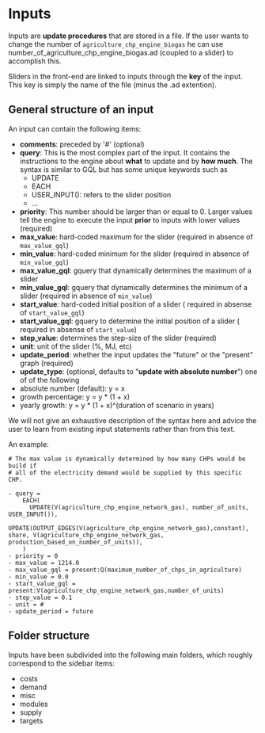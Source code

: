 # Inputs

Inputs are **update procedures** that are stored in a file. If the
user wants to change the number of `agriculture_chp_engine_biogas` he can use
number_of_agriculture_chp_engine_biogas.ad (coupled to a slider)
to accomplish this.

Sliders in the front-end are linked to inputs through the **key** of the input.
This key is simply the name of the file (minus the .ad extention).

## General structure of an input

An input can contain the following items:

* **comments**: preceded by '#' (optional)
* **query**: This is the most complex part of the input. It contains the
instructions to the engine about **what** to update and by **how much**.
The syntax is similar to GQL but has some unique keywords such as
  * UPDATE
  * EACH
  * USER_INPUT(): refers to the slider position
  * ...
* **priority**: This number should be larger than or equal to 0.
Larger values tell the engine to execute the input **prior** to inputs with
lower values (required)
* **max_value**: hard-coded maximum for the slider (required in absence of
`max_value_gql`)
* **min_value**: hard-coded minimum for the slider (required in absence of
`min_value_gql`)
* **max_value_gql**: gquery that dynamically determines the maximum of a slider
* **min_value_gql**: gquery that dynamically determines the minimum of a slider
(required in absence of `min_value`)
* **start_value**: hard-coded initial position of a slider (
required in absense of `start_value_gql`)
* **start_value_gql**: gquery to determine the initial position of a slider (
required in absense of `start_value`)
* **step_value**: determines the step-size of the slider (required)
* **unit**: unit of the slider (%, MJ, etc)
* **update_period**: whether the input updates the "future" or the "present"
graph (required)
* **update_type**: (optional, defaults to "**update with absolute number**")
one of of the following
 * absolute number (default): y = x
 * growth percentage: y = y * (1 + x)
 * yearly growth: y = y * (1 + x)^(duration of scenario in years)

We will not give an exhaustive description of the syntax here and advice the
user to learn from existing input statements rather than from this text.

An example:

    # The max value is dynamically determined by how many CHPs would be build if
    # all of the electricity demand would be supplied by this specific CHP.

    - query =
        EACH(
          UPDATE(V(agriculture_chp_engine_network_gas), number_of_units, USER_INPUT()),
          UPDATE(OUTPUT_EDGES(V(agriculture_chp_engine_network_gas),constant), share, V(agriculture_chp_engine_network_gas, production_based_on_number_of_units)),
        )
    - priority = 0
    - max_value = 1214.0
    - max_value_gql = present:Q(maximum_number_of_chps_in_agriculture)
    - min_value = 0.0
    - start_value_gql = present:V(agriculture_chp_engine_network_gas,number_of_units)
    - step_value = 0.1
    - unit = #
    - update_period = future

## Folder structure

Inputs have been subdivided into the following main folders, which roughly
correspond to the sidebar items:

* costs
* demand
* misc
* modules
* supply
* targets
